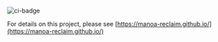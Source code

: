 ![ci-badge](https://github.com/manoa-reclaim/Manoa-reclaim-app/workflows/manoa-reclaim-app/badge.svg)

For details on this project, please see [https://manoa-reclaim.github.io/](https://manoa-reclaim.github.io/)
